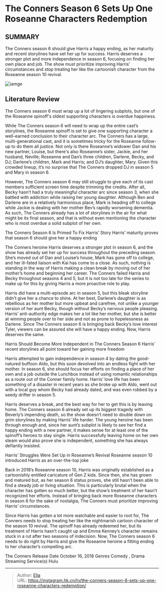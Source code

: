 # The Conners Season 6 Sets Up One Roseanne Characters Redemption


## SUMMARY 



  The Conners season 6 should give Harris a happy ending, as her maturity and recent storylines have set her up for success.   Harris deserves a stronger plot and more independence in season 6, focusing on finding her own place and job.   The show must prioritize improving Harris&#39; circumstances and stop treating her like the cartoonish character from the Roseanne season 10 revival.  

![iamge](https://static1.srcdn.com/wordpress/wp-content/uploads/2023/09/neville-jackie-and-harris-in-the-conners.jpg)

## Literature Review
The Conners season 6 must wrap up a lot of lingering subplots, but one of the Roseanne spinoff&#39;s oldest supporting characters is overdue happiness.




While The Conners season 6 will need to wrap up the entire cast’s storylines, the Roseanne spinoff is set to give one supporting character a well-earned conclusion to their character arc. The Conners has a large, multi-generational cast, and it is sometimes tricky for the Roseanne follow-up to do them all justice. Not only is there Roseanne’s widower Dan and his new partner, Louise, but there&#39;s also Roseanne’s sister, Jackie, and her husband, Neville; Roseanne and Dan’s three children, Darlene, Becky, and DJ; Darlene’s children, Mark and Harris; and DJ’s daughter, Mary. Given this crowded lineup, it’s no surprise that The Conners dropped DJ in season 5 and Mary in season 6.




However, The Conners season 6 may still struggle to give each of its cast members sufficient screen time despite trimming the credits. After all, Becky hasn’t had a truly meaningful character arc since season 3, when she battled with addiction while raising her young daughter. Although Ben and Darlene are in a relatively harmonious place, Mark is heading off to college while Jackie is dealing with her mother Bev’s rapidly worsening dementia. As such, The Conners already has a lot of storylines in the air for what might be its final season, and that is without even mentioning the character who is most overdue a solid subplot of her own.


 The Conners Season 6 Is Primed To Fix Harris’ Story 
Harris’ maturity proves that season 6 should give her a happy ending
         

The Conners heroine Harris deserves a stronger plot in season 6, and the show has already set her up for success throughout the preceding season. She’s moved out of Dan and Louise’s house, Mark has gone off to college, and her ill-fated liaison with Kai has come to a close. As such, nothing is standing in the way of Harris making a clean break by moving out of her mother’s home and beginning her career. The Conners failed Harris and Becky throughout seasons 4 and 5, but it is not too late for the series to make up for this by giving Harris a more proactive role to play.




Harris did have a multi-episode arc in season 5, but this bleak storyline didn’t give her a chance to shine. At her best, Darlene’s daughter is as rebellious as her mother but more upbeat and carefree, not unlike a younger version of her aunt Becky, though without Becky’s nervous people pleasing. Harris’ anti-authority edge makes her a lot like her mother, but she is better at winning people over to her side and not as prone to hopelessness as Darlene. Since The Conners season 6 is bringing back Becky’s love interest Tyler, viewers can be assured she will have a happy ending. Now, Harris deserves the same.



 Harris Should Become More Independent in The Conners Season 6 
Harris’ recent storylines all point toward her gaining more freedom
          

Harris attempted to gain independence in season 4 by dating the good-natured buffoon Aldo, but this soon devolved into an endless fight with her mother. In season 6, she should focus her efforts on finding a place of her own and a job outside the Lunchbox instead of using romantic relationships as a route out of the Conner family home. Harris’ love life has been something of a disaster in recent years as she broke up with Aldo, went out with a local guy whom Becky had already dated, and was even robbed by a seedy drifter in season 5.




Harris deserves a break, and the best way for her to get this is by leaving home. The Conners season 6 already set up its biggest tragedy with Beverly’s impending death, so the show doesn’t need to double down on grim storylines by making Harris’ life harder. The young heroine has been through enough and, since her aunt’s subplot is likely to see her find a happy ending with a new partner, it makes sense for at least one of the spinoff’s heroes to stay single. Harris successfully leaving home on her own steam would also prove she is independent, something she has always defiantly insisted.



 Harris’ Struggles Were Set Up in Roseanne’s Revival 
Roseanne season 10 introduced Harris as an over-the-top joke
          

Back in 2018’s Roseanne season 10, Harris was originally established as a cartoonishly entitled caricature of Gen Z kids. Since then, she has grown and matured but, as her season 6 status proves, she still hasn’t been able to find a steady job or living situation. This is particularly brutal when the character has gotten so much better, but the show’s treatment of her hasn’t recognized her efforts. Instead of bringing back more Roseanne characters in season 6 for the sake of nostalgia, The Conners must prioritize improving Harris’ circumstances.




Since Harris has gotten a lot more watchable and easier to root for, The Conners needs to stop treating her like the nightmarish cartoon character of the season 10 revival. The spinoff has already redeemed her, but its treatment of Harris hasn’t caught up and Emma Kenney’s character remains stuck in a rut after two seasons of indecision. Now, The Conners season 6 needs to do right by Harris and give the Roseanne heroine a fitting ending to her character’s compelling arc.

  The Conners   Release Date   October 16, 2018    Genres   Comedy , Drama    Streaming Service(s)   Hulu       


---

> Author: [Ella](https://instagram.hk.cn/)  
> URL: https://instagram.hk.cn/tv/the-conners-season-6-sets-up-one-roseanne-characters-redemption/  

